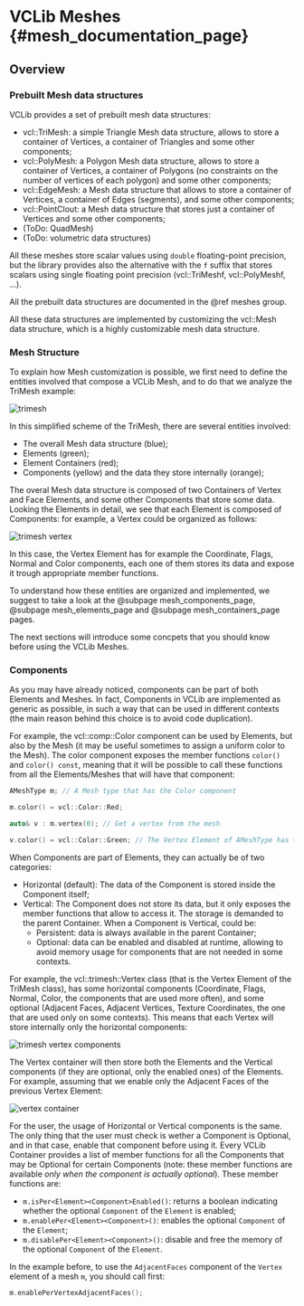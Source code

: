 # VCLib Meshes     {#mesh_documentation_page}

## Overview 
### Prebuilt Mesh data structures

VCLib provides a set of prebuilt mesh data structures:

- vcl::TriMesh: a simple Triangle Mesh data structure, allows to store a container of Vertices, a container of Triangles and some other components;
- vcl::PolyMesh: a Polygon Mesh data structure, allows to store a container of Vertices, a container of Polygons (no constraints on the number of vertices of each polygon) and some other components;
- vcl::EdgeMesh: a Mesh data structure that allows to store a container of Vertices, a container of Edges (segments), and some other components;
- vcl::PointClout: a Mesh data structure that stores just a container of Vertices and some other components;
- (ToDo: QuadMesh)
- (ToDo: volumetric data structures)

All these meshes store scalar values using `double` floating-point precision, but the library provides also the alternative with the `f` suffix that stores scalars using single floating point precision (vcl::TriMeshf, vcl::PolyMeshf, ...).

All the prebuilt data structures are documented in the @ref meshes group.

All these data structures are implemented by customizing the vcl::Mesh data structure, which is a highly customizable mesh data structure. 

### Mesh Structure

To explain how Mesh customization is possible, we first need to define the entities involved that compose a VCLib Mesh, and to do that we analyze the TriMesh example:

![trimesh](trimesh.svg "TriMesh")

In this simplified scheme of the TriMesh, there are several entities involved:

  - The overall Mesh data structure (blue);
  - Elements (green);
  - Element Containers (red);
  - Components (yellow) and the data they store internally (orange);

The overal Mesh data structure is composed of two Containers of Vertex and Face Elements, and some other Components that store some data. 
Looking the Elements in detail, we see that each Element is composed of Components: for example, a Vertex could be organized as follows:

![trimesh vertex](trimesh_vertex.svg "A Vertex Element")

In this case, the Vertex Element has for example the Coordinate, Flags, Normal and Color components, each one of them stores its data and expose it trough appropriate member functions.

To understand how these entities are organized and implemented, we suggest to take a look at the @subpage mesh_components_page, @subpage mesh_elements_page and @subpage mesh_containers_page pages.

The next sections will introduce some concpets that you should know before using the VCLib Meshes.

### Components

As you may have already noticed, components can be part of both Elements and Meshes. In fact, Components in VCLib are implemented as generic as possible, in such a way that can be used in different contexts (the main reason behind this choice is to avoid code duplication).

For example, the vcl::comp::Color component can be used by Elements, but also by the Mesh (it may be useful sometimes to assign a uniform color to the Mesh). The color component exposes the member functions `color()` and `color() const`, meaning that it will be possible to call these functions from all the Elements/Meshes that will have that component:

```cpp
AMeshType m; // A Mesh type that has the Color component

m.color() = vcl::Color::Red;

auto& v : m.vertex(0); // Get a vertex from the mesh

v.color() = vcl::Color::Green; // The Vertex Element of AMeshType has the Color component
```

When Components are part of Elements, they can actually be of two categories:

  - Horizontal (default): The data of the Component is stored inside the Component itself;
  - Vertical: The Component does not store its data, but it only exposes the member functions that allow to access it. The storage is demanded to the parent Container. When a Component is Vertical, could be:
    - Persistent: data is always available in the parent Container;
    - Optional: data can be enabled and disabled at runtime, allowing to avoid memory usage for components that are not needed in some contexts.

For example, the vcl::trimesh::Vertex class (that is the Vertex Element of the TriMesh class), has some horizontal components (Coordinate, Flags, Normal, Color, the components that are used more often), and some optional (Adjacent Faces, Adjacent Vertices, Texture Coordinates, the one that are used only on some contexts). This means that each Vertex will store internally only the horizontal components:

![trimesh vertex components](trimesh_vertex_components.svg "Vertex Components")

The Vertex container will then store both the Elements and the Vertical components (if they are optional, only the enabled ones) of the Elements. For example, assuming that we enable only the Adjacent Faces of the previous Vertex Element:

 ![vertex container](vertex_container.svg "Vertex Container with Optional Components")

 For the user, the usage of Horizontal or Vertical components is the same. The only thing that the user must check is wether a Component is Optional, and in that case, enable that component before using it. Every VCLib Container provides a list of member functions for all the Components that may be Optional for certain Components (note: these member functions are available *only when the component is actually optional*). These member functions are:

  - `m.isPer<Element><Component>Enabled()`: returns a boolean indicating whether the optional `Component` of the `Element` is enabled;
  - `m.enablePer<Element><Component>()`: enables the optional `Component` of the `Element`;
  - `m.disablePer<Element><Component>()`: disable and free the memory of the optional `Component` of the `Element`.

In the example before, to use the `AdjacentFaces` component of the `Vertex` element of a mesh `m`, you should call first:

```cpp
m.enablePerVertexAdjacentFaces();
```
